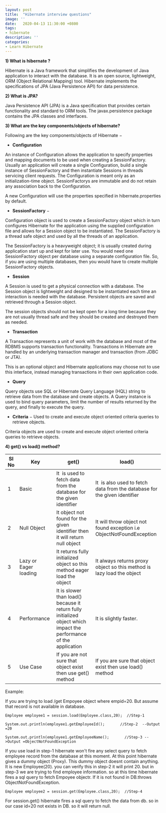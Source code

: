 ```yaml
---
layout: post
title:  "Hibernate interview questions"
image: ''
date:   2020-04-13 11:30:00 +0800
tags:
- hibernate
description: ''
categories:
- Learn Hibernate
---
```



**1) What is hibernate ?**

Hibernate is a Java framework that simplifies the development of Java application to interact with the database. It is an open source, lightweight, ORM (Object Relational Mapping) tool. Hibernate implements the specifications of JPA (Java Persistence API) for data persistence.

**2) What is JPA?**

Java Persistence API (JPA) is a Java specification that provides certain functionality and standard to ORM tools. The javax.persistence package contains the JPA classes and interfaces.


**3) What are the key components/objects of hibernate?**

Following are the key components/objects of Hibernate −

* **Configuration** 

An instance of Configuration allows the application to specify properties and mapping documents to be used when creating a SessionFactory. Usually an application will create a single Configuration, build a single instance of SessionFactory and then instantiate Sessions in threads servicing client requests. The Configuration is meant only as an initialization-time object. SessionFactorys are immutable and do not retain any association back to the Configuration.

A new Configuration will use the properties specified in hibernate.properties by default.

* **SessionFactory** − 

Configuration object is used to create a SessionFactory object which in turn configures Hibernate for the application using the supplied configuration file and allows for a Session object to be instantiated. The SessionFactory is a thread safe object and used by all the threads of an application.

The SessionFactory is a heavyweight object; it is usually created during application start up and kept for later use. You would need one SessionFactory object per database using a separate configuration file. So, if you are using multiple databases, then you would have to create multiple SessionFactory objects.


* **Session** 

A Session is used to get a physical connection with a database. The Session object is lightweight and designed to be instantiated each time an interaction is needed with the database. Persistent objects are saved and retrieved through a Session object.

The session objects should not be kept open for a long time because they are not usually thread safe and they should be created and destroyed them as needed.

* **Transaction** 

A Transaction represents a unit of work with the database and most of the RDBMS supports transaction functionality. Transactions in Hibernate are handled by an underlying transaction manager and transaction (from JDBC or JTA).

This is an optional object and Hibernate applications may choose not to use this interface, instead managing transactions in their own application code.

* **Query** 

Query objects use SQL or Hibernate Query Language (HQL) string to retrieve data from the database and create objects. A Query instance is used to bind query parameters, limit the number of results returned by the query, and finally to execute the query.

* **Criteria** − Used to create and execute object oriented criteria queries to retrieve objects.

Criteria objects are used to create and execute object oriented criteria queries to retrieve objects.

**4) get() vs load() method?**

<div style="width=50%">
  
| Sl No |          Key           |                                                        get()                                                         |                                   load()                                   |
|-------|------------------------|----------------------------------------------------------------------------------------------------------------------|----------------------------------------------------------------------------|
|     1 | Basic                  | It  is used to fetch data from the database for the given identifier                                                 | It  is also used to fetch data from the database for the given identifier  |
|     2 | Null Object            | It object not found for the given identifier then it will return null object                                         | It will throw object not found exception i.e ObjectNotFoundException       |
|     3 | Lazy or Eager loading  | It returns fully initialized object so this method eager load the object                                             | It always returns proxy object so this method is lazy load the object      |
|     4 | Performance            | It is slower than load() because it return fully initialized object which impact the performance of the application  | It is slightly faster.                                                     |
|     5 | Use Case               | If you are not sure that object exist then use get() method                                                          | If you are sure that object exist then use load() method                   |

</div>
Example:

If you are trying to load /get Empoyee object where empid=20. But assume that record is not available in database.

  
  ```Employee employee1 = session.load(Employee.class,20);  //Step-1```
  
  ```System.out.println(employee1.getEmployeeId();       //Step-2  --Output =20```
  
  ```System.out.println(employee1.getEmployeeName();       //Step-3 -->Output =ObjectNotFoundException ```
  
If you use load in step-1 hibernate won't fire any select query to fetch employee record from the database at this moment. At this point hibernate gives a dummy object (Proxy). This dummy object doesnt contain anything. It is new Employee(20). you can verify this in step-2 it will print 20. but in step-3 we are trying to find employee information. so at this time hibernate fires a sql query to fetch Empoyee objectr. If it is not found in DB.throws ObjectNotFoundException.

  ```Employee employee2 = session.get(Employee.class,20);  //Step-4  ```
  
For session.get() hibernate fires a sql query to fetch the data from db. so in our case id=20 not exists in DB. so it will return null.
